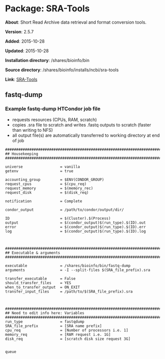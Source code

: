 # Package: SRA-Tools

**About**: Short Read Archive data retrieval and format conversion tools.

**Version**: 2.5.7

**Added**: 2015-10-28

**Updated**: 2015-10-28

**Installation directory**: /shares/bioinfo/bin

**Source directory**: /shares/bioinfo/installs/ncbi/sra-tools

**Link**: [SRA-Tools](http://ncbi.github.io/sra-tools/)

## fastq-dump

### Example fastq-dump HTCondor job file

- requests resources (CPUs, RAM, scratch)
- copies .sra file to scratch and writes .fastq outputs to scratch (faster than writing to NFS)
- all output file(s) are automatically transferred to working directory at end of job

```     
###############################################################################################
## Housekeeping
###############################################################################################

universe                 = vanilla
getenv                   = true

accounting_group         = $ENV(CONDOR_GROUP)
request_cpus             = $(cpu_req)
request_memory           = $(memory_rec)
request_disk             = $(disk_req)

notification             = Complete

condor_output            = /path/to/condor/output/dir/

ID                       = $(Cluster).$(Process)
output                   = $(condor_output)$(run_type).$(ID).out
error                    = $(condor_output)$(run_type).$(ID).err
log                      = $(condor_output)$(run_type).$(ID).log



###############################################################################################
## Executable & arguments
###############################################################################################

executable               = /shares/bioinfo/bin/fastq-dump
arguments                = -I --split-files $(SRA_file_prefix).sra

transfer_executable      = False
should_transfer_files    = YES
when_to_transfer_output  = ON_EXIT
transfer_input_files     = /path/to/$(SRA_file_prefix).sra



###############################################################################################
## Need to edit info here: Variables
###############################################################################################
run_type                 = fastqdump
SRA_file_prefix          = [SRA name prefix]
cpu_req                  = [Number of processors i.e. 1]
memory_req               = [RAM request i.e. 1G]
disk_req                 = [scratch disk size request 3G]


queue
```
